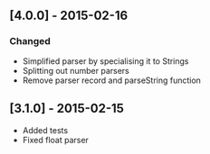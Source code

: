 ## [4.0.0] - 2015-02-16
### Changed
* Simplified parser by specialising it to Strings
* Splitting out number parsers
* Remove parser record and parseString function

## [3.1.0] - 2015-02-15
* Added tests
* Fixed float parser
